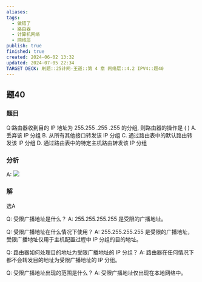 ```yaml
---
aliases: 
tags:
  - 做错了
  - 路由器
  - 计算机网络
  - 网络层
publish: true
finished: true
created: 2024-06-02 13:32
updated: 2024-07-05 22:34
TARGET DECK: 刷题::25计网-王道::第 4 章 网络层::4.2 IPV4::题40
---
```


## 题40
### 题目
Q:路由器收到目的 IP 地址为 255.255 .255 .255 的分组, 则路由器的操作是 ( )
A. 丢弃该 IP 分组
B. 从所有其他接口转发该 IP 分组
C. 通过路由表中的默认路由转发该 IP 分组
D. 通过路由表中的特定主机路由转发该 IP 分组
### 分析
A:
![](https://img.hwenyi.tech/202407052238988.webp)
### 解
选A


Q: 受限广播地址是什么？
A: 255.255.255.255 是受限的广播地址。



Q: 受限广播地址在什么情况下使用？
A: 255.255.255.255 是受限的广播地址，受限广播地址仅用于主机配置过程中 IP 分组的目的地址。



Q: 路由器如何处理目的地址为受限广播地址的 IP 分组？
A: 路由器在任何情况下都不会转发目的地址为受限广播地址的 IP 分组。



Q: 受限广播地址出现的范围是什么？
A: 受限广播地址仅出现在本地网络中。


